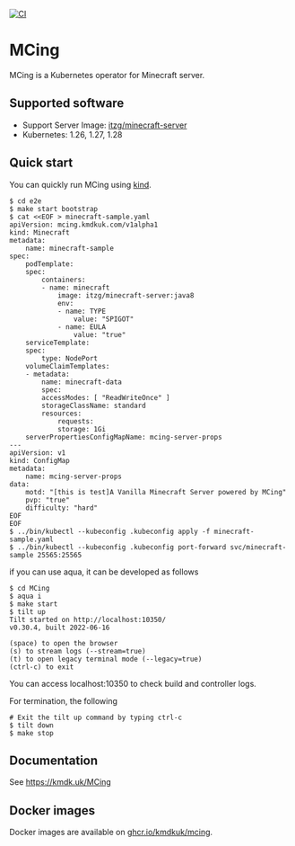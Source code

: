 [![CI](https://github.com/kmdkuk/mcing/actions/workflows/ci.yaml/badge.svg)](https://github.com/kmdkuk/mcing/actions/workflows/ci.yaml)

# MCing


MCing is a Kubernetes operator for Minecraft server.

## Supported software

- Support Server Image: [itzg/minecraft-server](https://hub.docker.com/r/itzg/minecraft-server)
- Kubernetes: 1.26, 1.27, 1.28

## Quick start

You can quickly run MCing using [kind](https://kind.sigs.k8s.io/).

```
$ cd e2e
$ make start bootstrap
$ cat <<EOF > minecraft-sample.yaml
apiVersion: mcing.kmdkuk.com/v1alpha1
kind: Minecraft
metadata:
    name: minecraft-sample
spec:
    podTemplate:
    spec:
        containers:
        - name: minecraft
            image: itzg/minecraft-server:java8
            env:
            - name: TYPE
                value: "SPIGOT"
            - name: EULA
                value: "true"
    serviceTemplate:
    spec:
        type: NodePort
    volumeClaimTemplates:
    - metadata:
        name: minecraft-data
        spec:
        accessModes: [ "ReadWriteOnce" ]
        storageClassName: standard
        resources:
            requests:
            storage: 1Gi
    serverPropertiesConfigMapName: mcing-server-props
---
apiVersion: v1
kind: ConfigMap
metadata:
    name: mcing-server-props
data:
    motd: "[this is test]A Vanilla Minecraft Server powered by MCing"
    pvp: "true"
    difficulty: "hard"
EOF
EOF
$ ../bin/kubectl --kubeconfig .kubeconfig apply -f minecraft-sample.yaml
$ ../bin/kubectl --kubeconfig .kubeconfig port-forward svc/minecraft-sample 25565:25565
```

if you can use aqua, it can be developed as follows

```
$ cd MCing
$ aqua i
$ make start
$ tilt up
Tilt started on http://localhost:10350/
v0.30.4, built 2022-06-16

(space) to open the browser
(s) to stream logs (--stream=true)
(t) to open legacy terminal mode (--legacy=true)
(ctrl-c) to exit
```

You can access localhost:10350 to check build and controller logs.

For termination, the following
```
# Exit the tilt up command by typing ctrl-c
$ tilt down
$ make stop
```

## Documentation

See https://kmdk.uk/MCing

## Docker images

Docker images are available on [ghcr.io/kmdkuk/mcing](https://github.com/kmdkuk/packages/container/package/mcing).
